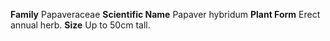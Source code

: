  **Family** Papaveraceae **Scientific Name** Papaver hybridum **Plant Form** Erect annual herb. **Size** Up to 50cm tall.